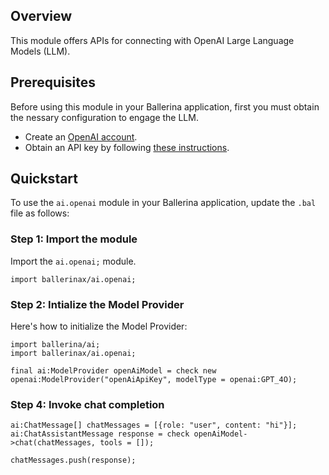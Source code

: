 ## Overview

This module offers APIs for connecting with OpenAI Large Language Models (LLM).

## Prerequisites

Before using this module in your Ballerina application, first you must obtain the nessary configuration to engage the LLM.

- Create an [OpenAI account](https://beta.openai.com/signup/).
- Obtain an API key by following [these instructions](https://platform.openai.com/docs/api-reference/authentication).


## Quickstart

To use the `ai.openai` module in your Ballerina application, update the `.bal` file as follows:

### Step 1: Import the module

Import the `ai.openai;` module.

```ballerina
import ballerinax/ai.openai;
```

### Step 2: Intialize the Model Provider

Here's how to initialize the Model Provider:

```ballerina
import ballerina/ai;
import ballerinax/ai.openai;

final ai:ModelProvider openAiModel = check new openai:ModelProvider("openAiApiKey", modelType = openai:GPT_4O);
```

### Step 4: Invoke chat completion

```ballerina
ai:ChatMessage[] chatMessages = [{role: "user", content: "hi"}];
ai:ChatAssistantMessage response = check openAiModel->chat(chatMessages, tools = []);

chatMessages.push(response);
```
